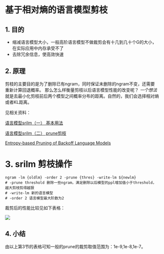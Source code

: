 # 基于相对熵的语言模型剪枝

## 1. 目的

- 缩减语言模型大小，一般高阶语言模型不做裁剪会有十几到几十个G的大小，在实际应用中内存承受不了
- 去除冗余信息，使高效快速

## 2. 原理

剪枝的主要目的是为了删除已有ngram，同时保证未删除的ngram不变，还需要重新计算回退概率。   那么怎么样衡量剪枝以后语言模型性能的改变呢？   *一个想法*就是去最小化剪枝前后两个模型之间概率分布的距离。自然的，我们会选择相对熵或者KL距离。

见相关资料：

[语言模型srilm（一） 基本用法](https://blog.csdn.net/xmdxcsj/article/details/50353689)

[语言模型srilm（二） prune剪枝](https://blog.csdn.net/xmdxcsj/article/details/50321613)

[Entropy-based Pruning of Backoff Language Models](https://www.sri.com/sites/default/files/publications/entropy-based_pruning_of_backoff_language_models.pdf)

# 3. srilm 剪枝操作

```shell
ngram -lm {oldlm} -order 2 -prune {thres} -write-lm ${newlm} 
# -prune threshold 删除一些ngram，满足删除以后模型的ppl增加值小于threshold，越大剪枝剪得越狠 
# -write-lm 新的语言模型
# -order 2 语言模型最大阶数为2
```

裁剪后的性能比较见如下表格：

![](/home/mf34/Documents/GitHub/Machine_learning_knowledge_series/LM/prune1.png)

## 4. 小结

由以上第3节的表格可知一般的prune的裁剪取值范围为：1e-9,1e-8,1e-7。